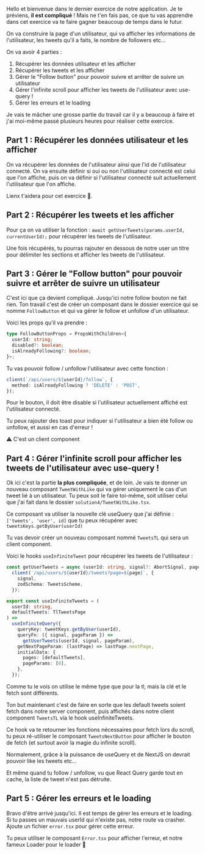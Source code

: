Hello et bienvenue dans le dernier exercice de notre application. Je te préviens, **il est compliqué** !
Mais ne t'en fais pas, ce que tu vas apprendre dans cet exercice va te faire gagner beaucoup de temps dans le futur.

On va construire la page d'un utilisateur, qui va afficher les informations de l'utilisateur, les tweets qu'il a faits, le nombre de followers etc...

On va avoir 4 parties :

1. Récupérer les données utilisateur et les afficher
2. Récupérer les tweets et les afficher
3. Gérer le "Follow button" pour pouvoir suivre et arrêter de suivre un utilisateur
4. Gérer l'infinite scroll pour afficher les tweets de l'utilisateur avec use-query !
5. Gérer les erreurs et le loading

Je vais te mâcher une grosse partie du travail car il y a beaucoup à faire et j'ai moi-même passé plusieurs heures pour réaliser cette exercice.

## Part 1 : Récupérer les données utilisateur et les afficher

On va récupérer les données de l'utilisateur ainsi que l'id de l'utilisateur connecté.
On va ensuite définir si oui ou non l'utilisateur connecté est celui que l'on affiche, puis on va définir si l'utilisateur connecté suit actuellement l'utilisateur que l'on affiche.

Lienx t'aidera pour cet exercice 🦁.

## Part 2 : Récupérer les tweets et les afficher

Pour ça on va utiliser la fonction : `await getUserTweets(params.userId, currentUserId);` pour récupérer les tweets de l'utilisateur.

Une fois récupérés, tu pourras rajouter en dessous de notre user un titre pour délimiter les sections et afficher les tweets de l'utilisateur.

## Part 3 : Gérer le "Follow button" pour pouvoir suivre et arrêter de suivre un utilisateur

C'est ici que ça devient compliqué. Jusqu'ici notre follow bouton ne fait rien. Ton travail c'est de créer un composant dans le dossier exercice qui se nomme `FollowButton` et qui va gérer le follow et unfollow d'un utilisateur.

Voici les props qu'il va prendre :

```ts
type FollowButtonProps = PropsWithChildren<{
  userId: string;
  disabled?: boolean;
  isAlreadyFollowing?: boolean;
}>;
```

Tu vas pouvoir follow / unfollow l'utilisateur avec cette fonction :

```ts
client(`/api/users/${userId}/follow`, {
  method: isAlreadyFollowing ? 'DELETE' : 'POST',
});
```

Pour le bouton, il doit être disable si l'utilisateur actuellement affiché est l'utilisateur connecté.

Tu peux rajouter des toast pour indiquer si l'utilisateur a bien été follow ou unfollow, et aussi en cas d'erreur !

⚠️ C'est un client component

## Part 4 : Gérer l'infinite scroll pour afficher les tweets de l'utilisateur avec use-query !

Ok ici c'est la partie **la plus compliquée**, et de loin. Je vais te donner un nouveau composant `TweetWithLike` qui va gérer uniquement le cas d'un tweet lié à un utilisateur. Tu peux soit le faire toi-même, soit utiliser celui que j'ai fait dans le dossier `solution4/TweetWithLike.tsx`.

Ce composant va utiliser la nouvelle clé useQuery que j'ai définie : `['tweets', 'user', id]` que tu peux récupérer avec `tweetsKeys.getByUser(userId)`

Tu vas devoir créer un nouveau composant nommé `TweetsTL` qui sera un client component.

Voici le hooks `useInfiniteTweet` pour récupérer les tweets de l'utilisateur :

```ts
const getUserTweets = async (userId: string, signal?: AbortSignal, page = 0) =>
  client(`/api/users/${userId}/tweets?page=${page}`, {
    signal,
    zodSchema: TweetsScheme,
  });

export const useInfiniteTweets = (
  userId: string,
  defaultTweets: TlTweetsPage
) =>
  useInfiniteQuery({
    queryKey: tweetKeys.getByUser(userId),
    queryFn: ({ signal, pageParam }) =>
      getUserTweets(userId, signal, pageParam),
    getNextPageParam: (lastPage) => lastPage.nextPage,
    initialData: {
      pages: [defaultTweets],
      pageParams: [0],
    },
  });
```

Comme tu le vois on utilise le même type que pour la tl, mais la clé et le fetch sont différents.

Ton but maintenant c'est de faire en sorte que les default tweets soient fetch dans notre server component, puis affichés dans notre client component `TweetsTL` via le hook useInfiniteTweets.

Ce hook va te retourner les fonctions nécessaires pour fetch lors du scroll, tu peux ré-utiliser le composant `TweetsNextButton` pour afficher le bouton de fetch (et surtout avoir la magie du infinite scroll).

Normalement, grâce à la puissance de useQuery et de NextJS on devrait pouvoir like les tweets etc...

Et même quand tu follow / unfollow, vu que React Query garde tout en cache, la liste de tweet n'est pas détruite.

## Part 5 : Gérer les erreurs et le loading

Bravo d'être arrivé jusqu'ici. Il est temps de gérer les erreurs et le loading. Si tu passes un mauvais userId qui n'existe pas, notre route va crasher. Ajoute un fichier `error.tsx` pour gérer cette erreur.

Tu peux utiliser le composant `Error.tsx` pour afficher l'erreur, et notre fameux Loader pour le loader 🧐
